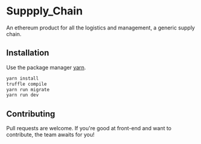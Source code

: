 # Suppply_Chain

An ethereum product for all the logistics and management, a generic supply chain.

## Installation

Use the package manager [yarn](https://yarnpkg.com/).

```bash
yarn install
truffle compile
yarn run migrate
yarn run dev
```




## Contributing
Pull requests are welcome. If you're good at front-end and want to contribute, the team awaits for you! 

